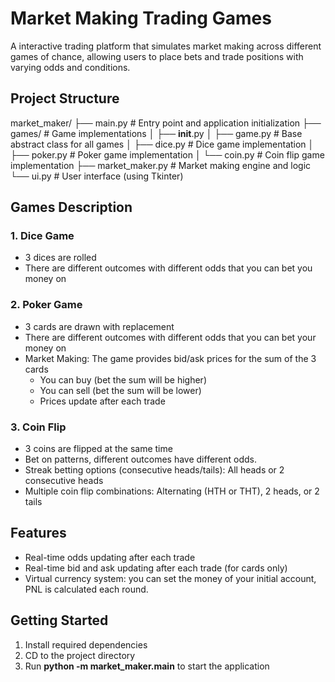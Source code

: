 # Market Making Trading Games

A interactive trading platform that simulates market making across different games of chance, allowing users to place bets and trade positions with varying odds and conditions.

## Project Structure
market_maker/
├── main.py              # Entry point and application initialization
├── games/               # Game implementations
│   ├── __init__.py
│   ├── game.py         # Base abstract class for all games
│   ├── dice.py         # Dice game implementation
│   ├── poker.py        # Poker game implementation
│   └── coin.py         # Coin flip game implementation
├── market_maker.py      # Market making engine and logic
└── ui.py               # User interface (using Tkinter)

## Games Description

### 1. Dice Game
- 3 dices are rolled
- There are different outcomes with different odds that you can bet you money on

### 2. Poker Game
- 3 cards are drawn with replacement
- There are different outcomes with different odds that you can bet your money on
- Market Making: The game provides bid/ask prices for the sum of the 3 cards
  - You can buy (bet the sum will be higher)
  - You can sell (bet the sum will be lower)
  - Prices update after each trade

### 3. Coin Flip
- 3 coins are flipped at the same time
- Bet on patterns, different outcomes have different odds. 
- Streak betting options (consecutive heads/tails): All heads or 2 consecutive heads
- Multiple coin flip combinations: Alternating (HTH or THT), 2 heads, or 2 tails


## Features
- Real-time odds updating after each trade
- Real-time bid and ask updating after each trade (for cards only)
- Virtual currency system: you can set the money of your initial account, PNL is calculated each round. 


## Getting Started
1. Install required dependencies
2. CD to the project directory 
3. Run **python -m market_maker.main** to start the application



